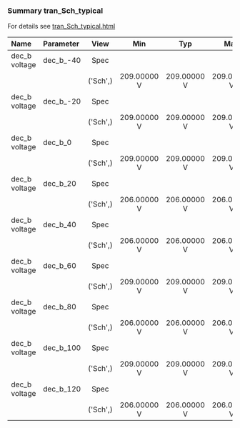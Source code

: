 ### Summary tran_Sch_typical

For details see <a href='tran_Sch_typical.html'>tran_Sch_typical.html</a>

|**Name**|**Parameter**|**View**|**Min** | **Typ** | **Max**|
|:---|:---|:---:|:---:|:---:|:---:|
|dec_b voltage|dec\_b\_-40 | Spec |  |  |  |
| | | ('Sch',)|209.00000 V | 209.00000 V | 209.00000 V |
|dec_b voltage|dec\_b\_-20 | Spec |  |  |  |
| | | ('Sch',)|209.00000 V | 209.00000 V | 209.00000 V |
|dec_b voltage|dec\_b\_0 | Spec |  |  |  |
| | | ('Sch',)|209.00000 V | 209.00000 V | 209.00000 V |
|dec_b voltage|dec\_b\_20 | Spec |  |  |  |
| | | ('Sch',)|206.00000 V | 206.00000 V | 206.00000 V |
|dec_b voltage|dec\_b\_40 | Spec |  |  |  |
| | | ('Sch',)|206.00000 V | 206.00000 V | 206.00000 V |
|dec_b voltage|dec\_b\_60 | Spec |  |  |  |
| | | ('Sch',)|209.00000 V | 209.00000 V | 209.00000 V |
|dec_b voltage|dec\_b\_80 | Spec |  |  |  |
| | | ('Sch',)|206.00000 V | 206.00000 V | 206.00000 V |
|dec_b voltage|dec\_b\_100 | Spec |  |  |  |
| | | ('Sch',)|209.00000 V | 209.00000 V | 209.00000 V |
|dec_b voltage|dec\_b\_120 | Spec |  |  |  |
| | | ('Sch',)|206.00000 V | 206.00000 V | 206.00000 V |
